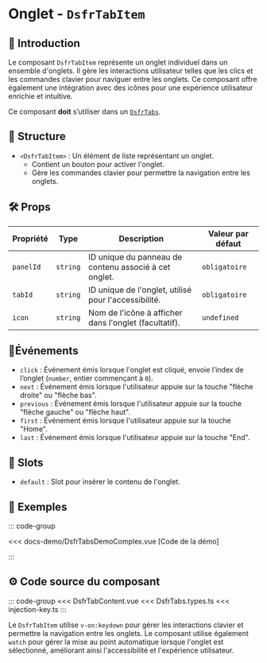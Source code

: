 # Onglet - `DsfrTabItem`

## 🌟 Introduction

Le composant `DsfrTabItem` représente un onglet individuel dans un ensemble d'onglets. Il gère les interactions utilisateur telles que les clics et les commandes clavier pour naviguer entre les onglets. Ce composant offre également une intégration avec des icônes pour une expérience utilisateur enrichie et intuitive.

Ce composant **doit** s’utiliser dans un [`DsfrTabs`](/composants/DsfrTabs).

## 📐 Structure

- `<DsfrTabItem>` : Un élément de liste représentant un onglet.
  - Contient un bouton pour activer l'onglet.
  - Gère les commandes clavier pour permettre la navigation entre les onglets.

## 🛠️ Props

| Propriété | Type     | Description                                                      | Valeur par défaut |
|-----------|----------|------------------------------------------------------------------|-------------------|
| `panelId` | `string` | ID unique du panneau de contenu associé à cet onglet.            | `obligatoire`     |
| `tabId`   | `string` | ID unique de l'onglet, utilisé pour l'accessibilité.             | `obligatoire`     |
| `icon`    | `string` | Nom de l'icône à afficher dans l'onglet (facultatif).            | `undefined`       |

## 📡Événements

- `click` : Événement émis lorsque l'onglet est cliqué, envoie l’index de l’onglet (`number`, entier commençant à `0`).
- `next` : Événement émis lorsque l'utilisateur appuie sur la touche "flèche droite" ou "flèche bas".
- `previous` : Événement émis lorsque l'utilisateur appuie sur la touche "flèche gauche" ou "flèche haut".
- `first` : Événement émis lorsque l'utilisateur appuie sur la touche "Home".
- `last` : Événement émis lorsque l'utilisateur appuie sur la touche "End".

## 🧩 Slots

- `default` : Slot pour insérer le contenu de l'onglet.

## 📝 Exemples

::: code-group

<Story data-title="Démo" min-h="600px">
  <DsfrTabsDemoComplex />
</Story>

<<< docs-demo/DsfrTabsDemoComplex.vue [Code de la démo]

:::

## ⚙️ Code source du composant

::: code-group
<<< DsfrTabContent.vue
<<< DsfrTabs.types.ts
<<< injection-key.ts
:::

Le `DsfrTabItem` utilise `v-on:keydown` pour gérer les interactions clavier et permettre la navigation entre les onglets. Le composant utilise également `watch` pour gérer la mise au point automatique lorsque l'onglet est sélectionné, améliorant ainsi l'accessibilité et l'expérience utilisateur.

<script setup lang="ts">
import DsfrTabsDemoComplex from './docs-demo/DsfrTabsDemoComplex.vue'
</script>
